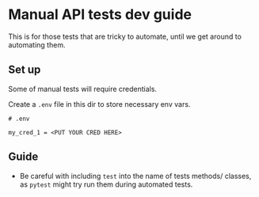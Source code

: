# Manual API tests dev guide

This is for those tests that are tricky to automate, until we get around to automating them. 

## Set up

Some of manual tests will require credentials. 

Create a `.env` file in this dir to store necessary env vars.


```
# .env

my_cred_1 = <PUT YOUR CRED HERE>
```

## Guide
- Be careful with including `test` into the name of tests methods/ classes, as `pytest` might try run them during automated tests.